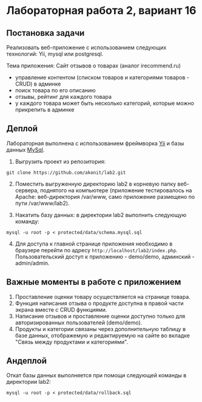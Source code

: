 Лабораторная работа 2, вариант 16
=================================

Постановка задачи
-----------------

Реализовать веб-приложение с использованием следующих технологий: Yii, mysql или postgresql.

Тема приложения: Сайт отзывов о товарах (аналог irecommend.ru)

- управление контентом (списком товаров и категориями товаров - CRUD) в админке
- поиск товара по его описанию
- отзывы, рейтинг для каждого товара
- у каждого товара может быть несколько категорий, которые можно прикрепить в админке

Деплой
------

Лабораторная выполнена с использованием фреймворка [Yii](http://yiiframework.ru/doc/guide/ru/quickstart.installation) и базы данных [MySql](https://help.ubuntu.com/12.04/serverguide/mysql.html).

1. Выгрузить проект из репозитория:

  ```shell
  git clone https://github.com/akonit/lab2.git
  ```
2. Поместить выгруженную директорию lab2 в корневую папку веб-сервера, поднятого на компьютере (приложение тестировалось на Apache: веб-директория /var/www, само приложение размещено по пути /var/www/lab2).

3. Накатить базу данных: в директории lab2 выполнить следующую команду:

  ```shell
  mysql -u root -p < protected/data/schema.mysql.sql
  ```
4. Для доступа к главной странице приложения необходимо в браузере перейти по адресу `http://localhost/lab2/index.php`. Пользовательский доступ к приложению - demo/demo, админский - admin/admin.


Важные моменты в работе с приложением
-------------------------------------

1. Проставление оценки товару осуществляется на странице товара.
2. Функция написания отзыва о продукте доступна в правой части экрана вместе с CRUD функциями.
3. Написание отзывов и проставление оценки доступно только для авторизированных пользователей (demo/demo).
4. Продукты и категории связаны через дополнительную таблицу в базе данных, отображемую и редактируемую на сайте во вкладке "Связь между продуктами и категориями".

Андеплой
--------

Откат базы данных выполняется при помощи следующей команды в директории lab2:

  ```shell
  mysql -u root -p < protected/data/rollback.sql
  ```

